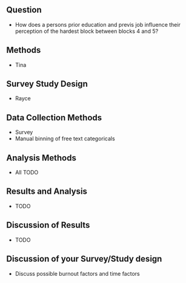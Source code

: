 ## Question
  - How does a persons prior education and previs job influence their perception of the hardest block between blocks 4 and 5?
## Methods
  - Tina
## Survey Study Design
  - Rayce
## Data Collection Methods
  - Survey
  - Manual binning of free text categoricals
## Analysis Methods
  - All TODO
## Results and Analysis
  - TODO
## Discussion of Results
  - TODO
## Discussion of your Survey/Study design
  - Discuss possible burnout factors and time factors
